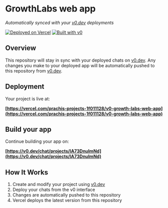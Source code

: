 # GrowthLabs web app

*Automatically synced with your [v0.dev](https://v0.dev) deployments*

[![Deployed on Vercel](https://img.shields.io/badge/Deployed%20on-Vercel-black?style=for-the-badge&logo=vercel)](https://vercel.com/prachis-projects-1f011128/v0-growth-labs-web-app)
[![Built with v0](https://img.shields.io/badge/Built%20with-v0.dev-black?style=for-the-badge)](https://v0.dev/chat/projects/IA73DnulmNd)

## Overview

This repository will stay in sync with your deployed chats on [v0.dev](https://v0.dev).
Any changes you make to your deployed app will be automatically pushed to this repository from [v0.dev](https://v0.dev).

## Deployment

Your project is live at:

**[https://vercel.com/prachis-projects-1f011128/v0-growth-labs-web-app](https://vercel.com/prachis-projects-1f011128/v0-growth-labs-web-app)**

## Build your app

Continue building your app on:

**[https://v0.dev/chat/projects/IA73DnulmNd](https://v0.dev/chat/projects/IA73DnulmNd)**

## How It Works

1. Create and modify your project using [v0.dev](https://v0.dev)
2. Deploy your chats from the v0 interface
3. Changes are automatically pushed to this repository
4. Vercel deploys the latest version from this repository